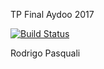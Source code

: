 ﻿TP Final Aydoo 2017

[![Build Status](https://travis-ci.org/RodrigoPasquali/aydoo2017ruby.svg?branch=master)](https://travis-ci.org/RodrigoPasquali/AydooTpFinal-Calendario)

Rodrigo Pasquali
